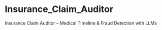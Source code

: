 # Insurance_Claim_Auditor
Insurance Claim Auditor – Medical Timeline &amp; Fraud Detection with LLMs
